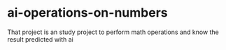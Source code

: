 # ai-operations-on-numbers
That project is an study project to perform math operations and know the result predicted with ai
